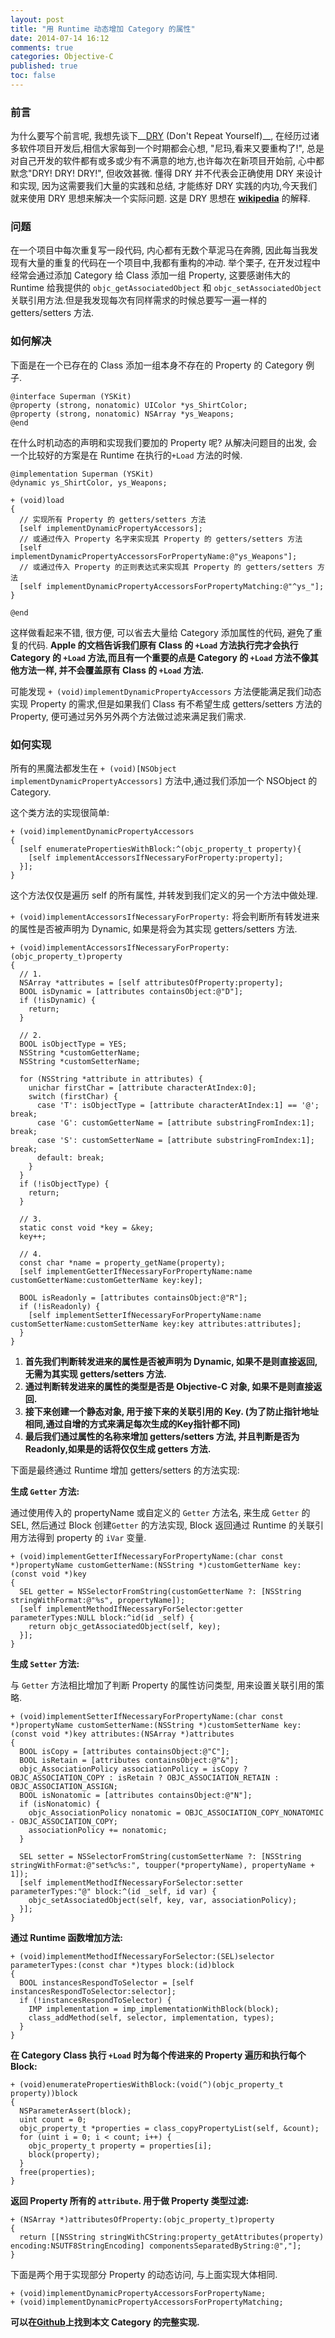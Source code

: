 ```yaml
---
layout: post
title: "用 Runtime 动态增加 Category 的属性"
date: 2014-07-14 16:12
comments: true
categories: Objective-C
published: true
toc: false
---
```


### 前言
为什么要写个前言呢, 我想先谈下__[DRY][DRY] (Don't Repeat Yourself)__, 在经历过诸多软件项目开发后,相信大家每到一个时期都会心想, "尼玛,看来又要重构了!", 总是对自己开发的软件都有或多或少有不满意的地方,也许每次在新项目开始前, 心中都默念"DRY! DRY! DRY!", 但收效甚微. 懂得 DRY 并不代表会正确使用 DRY 来设计和实现, 因为这需要我们大量的实践和总结, 才能练好 DRY 实践的内功,今天我们就来使用 DRY 思想来解决一个实际问题. 这是 DRY 思想在 __[wikipedia][DRY]__ 的解释.
<!-- more -->

### 问题
在一个项目中每次重复写一段代码, 内心都有无数个草泥马在奔腾, 因此每当我发现有大量的重复的代码在一个项目中,我都有重构的冲动.
举个栗子, 在开发过程中经常会通过添加 Category 给 Class 添加一组 Property, 这要感谢伟大的 Runtime 给我提供的 `objc_getAssociatedObject` 和 `objc_setAssociatedObject` 关联引用方法.但是我发现每次有同样需求的时候总要写一遍一样的 getters/setters 方法.

### 如何解决
下面是在一个已存在的 Class 添加一组本身不存在的 Property 的 Category 例子.

``` objc
@interface Superman (YSKit)
@property (strong, nonatomic) UIColor *ys_ShirtColor;
@property (strong, nonatomic) NSArray *ys_Weapons;
@end
```
在什么时机动态的声明和实现我们要加的 Property 呢? 从解决问题目的出发, 会一个比较好的方案是在 Runtime 在执行的`+Load` 方法的时候.

``` objc
@implementation Superman (YSKit)
@dynamic ys_ShirtColor, ys_Weapons;

+ (void)load
{
  // 实现所有 Property 的 getters/setters 方法
  [self implementDynamicPropertyAccessors];
  // 或通过传入 Property 名字来实现其 Property 的 getters/setters 方法
  [self implementDynamicPropertyAccessorsForPropertyName:@"ys_Weapons"];
  // 或通过传入 Property 的正则表达式来实现其 Property 的 getters/setters 方法
  [self implementDynamicPropertyAccessorsForPropertyMatching:@"^ys_"];
}

@end
```

这样做看起来不错, 很方便, 可以省去大量给 Category 添加属性的代码, 避免了重复的代码. __Apple 的文档告诉我们原有 Class 的 `+Load` 方法执行完才会执行 Category 的 `+Load` 方法,而且有一个重要的点是 Category 的 `+Load` 方法不像其他方法一样, 并不会覆盖原有 Class 的 `+Load` 方法.__

可能发现 `+ (void)implementDynamicPropertyAccessors` 方法便能满足我们动态实现 Property 的需求,但是如果我们 Class 有不希望生成 getters/setters 方法的 Property, 便可通过另外另外两个方法做过滤来满足我们需求.

### 如何实现

所有的黑魔法都发生在 `+ (void)[NSObject implementDynamicPropertyAccessors]` 方法中,通过我们添加一个 NSObject 的 Category.

这个类方法的实现很简单:

``` objc
+ (void)implementDynamicPropertyAccessors
{
  [self enumeratePropertiesWithBlock:^(objc_property_t property){
    [self implementAccessorsIfNecessaryForProperty:property];
  }];
}
```

这个方法仅仅是遍历 self 的所有属性, 并转发到我们定义的另一个方法中做处理.

`+ (void)implementAccessorsIfNecessaryForProperty:` 将会判断所有转发进来的属性是否被声明为 Dynamic, 如果是将会为其实现 getters/setters 方法.

``` objc
+ (void)implementAccessorsIfNecessaryForProperty:(objc_property_t)property
{
  // 1.
  NSArray *attributes = [self attributesOfProperty:property];
  BOOL isDynamic = [attributes containsObject:@"D"];
  if (!isDynamic) {
    return;
  }

  // 2.
  BOOL isObjectType = YES;
  NSString *customGetterName;
  NSString *customSetterName;

  for (NSString *attribute in attributes) {
    unichar firstChar = [attribute characterAtIndex:0];
    switch (firstChar) {
      case 'T': isObjectType = [attribute characterAtIndex:1] == '@'; break;
      case 'G': customGetterName = [attribute substringFromIndex:1]; break;
      case 'S': customSetterName = [attribute substringFromIndex:1]; break;
      default: break;
    }
  }
  if (!isObjectType) {
    return;
  }

  // 3.
  static const void *key = &key;
  key++;

  // 4.
  const char *name = property_getName(property);
  [self implementGetterIfNecessaryForPropertyName:name customGetterName:customGetterName key:key];

  BOOL isReadonly = [attributes containsObject:@"R"];
  if (!isReadonly) {
    [self implementSetterIfNecessaryForPropertyName:name customSetterName:customSetterName key:key attributes:attributes];
  }
}
```

1. __首先我们判断转发进来的属性是否被声明为 Dynamic, 如果不是则直接返回, 无需为其实现 getters/setters 方法.__
2. __通过判断转发进来的属性的类型是否是 Objective-C 对象, 如果不是则直接返回.__
3. __接下来创建一个静态对象, 用于接下来的关联引用的 Key. (为了防止指针地址相同,通过自增的方式来满足每次生成的Key指针都不同)__
4. __最后我们通过属性的名称来增加 getters/setters 方法, 并且判断是否为 Readonly,如果是的话将仅仅生成 getters 方法.__

下面是最终通过 Runtime 增加 getters/setters 的方法实现:

__生成 `Getter` 方法:__

通过使用传入的 propertyName 或自定义的 `Getter` 方法名, 来生成 `Getter` 的 SEL, 然后通过 Block 创建`Getter` 的方法实现, Block 返回通过 Runtime 的关联引用方法得到 property 的 `iVar` 变量.

``` objc
+ (void)implementGetterIfNecessaryForPropertyName:(char const *)propertyName customGetterName:(NSString *)customGetterName key:(const void *)key
{
  SEL getter = NSSelectorFromString(customGetterName ?: [NSString stringWithFormat:@"%s", propertyName]);
  [self implementMethodIfNecessaryForSelector:getter parameterTypes:NULL block:^id(id _self) {
    return objc_getAssociatedObject(self, key);
  }];
}
```
__生成 `Setter` 方法:__

与 `Getter` 方法相比增加了判断 Property 的属性访问类型, 用来设置关联引用的策略.

``` objc
+ (void)implementSetterIfNecessaryForPropertyName:(char const *)propertyName customSetterName:(NSString *)customSetterName key:(const void *)key attributes:(NSArray *)attributes
{
  BOOL isCopy = [attributes containsObject:@"C"];
  BOOL isRetain = [attributes containsObject:@"&"];
  objc_AssociationPolicy associationPolicy = isCopy ? OBJC_ASSOCIATION_COPY : isRetain ? OBJC_ASSOCIATION_RETAIN : OBJC_ASSOCIATION_ASSIGN;
  BOOL isNonatomic = [attributes containsObject:@"N"];
  if (isNonatomic) {
    objc_AssociationPolicy nonatomic = OBJC_ASSOCIATION_COPY_NONATOMIC - OBJC_ASSOCIATION_COPY;
    associationPolicy += nonatomic;
  }

  SEL setter = NSSelectorFromString(customSetterName ?: [NSString stringWithFormat:@"set%c%s:", toupper(*propertyName), propertyName + 1]);
  [self implementMethodIfNecessaryForSelector:setter parameterTypes:"@" block:^(id _self, id var) {
    objc_setAssociatedObject(self, key, var, associationPolicy);
  }];
}
```
__通过 Runtime 函数增加方法:__

``` objc
+ (void)implementMethodIfNecessaryForSelector:(SEL)selector parameterTypes:(const char *)types block:(id)block
{
  BOOL instancesRespondToSelector = [self instancesRespondToSelector:selector];
  if (!instancesRespondToSelector) {
    IMP implementation = imp_implementationWithBlock(block);
    class_addMethod(self, selector, implementation, types);
  }
}
```
__在 Category Class 执行 `+Load` 时为每个传进来的 Property 遍历和执行每个 Block:__

``` objc
+ (void)enumeratePropertiesWithBlock:(void(^)(objc_property_t property))block
{
  NSParameterAssert(block);
  uint count = 0;
  objc_property_t *properties = class_copyPropertyList(self, &count);
  for (uint i = 0; i < count; i++) {
    objc_property_t property = properties[i];
    block(property);
  }
  free(properties);
}
```
__返回 Property 所有的 `attribute`. 用于做 Property 类型过滤:__

``` objc
+ (NSArray *)attributesOfProperty:(objc_property_t)property
{
  return [[NSString stringWithCString:property_getAttributes(property) encoding:NSUTF8StringEncoding] componentsSeparatedByString:@","];
}
```

下面是两个用于实现部分 Property 的动态访问, 与上面实现大体相同.

``` objc
+ (void)implementDynamicPropertyAccessorsForPropertyName;
+ (void)implementDynamicPropertyAccessorsForPropertyMatching;
```

__可以在[Github][Category]上找到本文 Category 的完整实现.__




[DRY]:http://en.wikipedia.org/wiki/Don't_repeat_yourself
[Category]:https://github.com/youngshook/YSDynamicProperties

